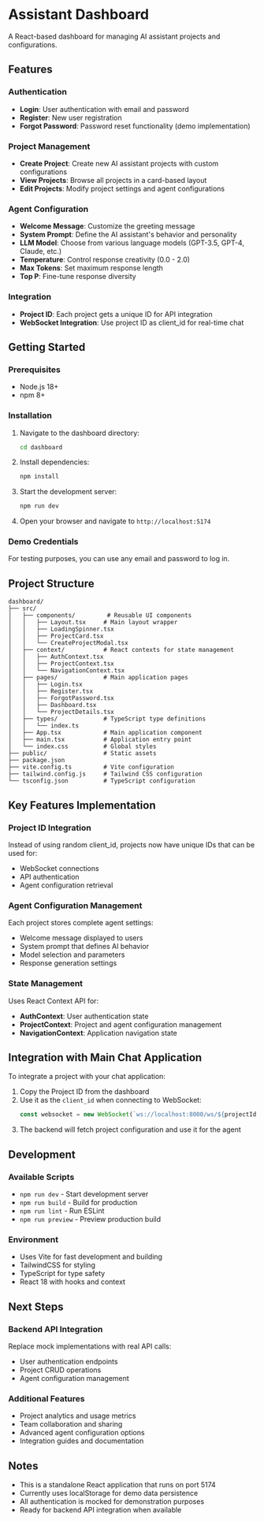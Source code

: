 # Assistant Dashboard

A React-based dashboard for managing AI assistant projects and configurations.

## Features

### Authentication
- **Login**: User authentication with email and password
- **Register**: New user registration
- **Forgot Password**: Password reset functionality (demo implementation)

### Project Management
- **Create Project**: Create new AI assistant projects with custom configurations
- **View Projects**: Browse all projects in a card-based layout
- **Edit Projects**: Modify project settings and agent configurations

### Agent Configuration
- **Welcome Message**: Customize the greeting message
- **System Prompt**: Define the AI assistant's behavior and personality
- **LLM Model**: Choose from various language models (GPT-3.5, GPT-4, Claude, etc.)
- **Temperature**: Control response creativity (0.0 - 2.0)
- **Max Tokens**: Set maximum response length
- **Top P**: Fine-tune response diversity

### Integration
- **Project ID**: Each project gets a unique ID for API integration
- **WebSocket Integration**: Use project ID as client_id for real-time chat

## Getting Started

### Prerequisites
- Node.js 18+ 
- npm 8+

### Installation

1. Navigate to the dashboard directory:
   ```bash
   cd dashboard
   ```

2. Install dependencies:
   ```bash
   npm install
   ```

3. Start the development server:
   ```bash
   npm run dev
   ```

4. Open your browser and navigate to `http://localhost:5174`

### Demo Credentials
For testing purposes, you can use any email and password to log in.

## Project Structure

```
dashboard/
├── src/
│   ├── components/         # Reusable UI components
│   │   ├── Layout.tsx     # Main layout wrapper
│   │   ├── LoadingSpinner.tsx
│   │   ├── ProjectCard.tsx
│   │   └── CreateProjectModal.tsx
│   ├── context/           # React contexts for state management
│   │   ├── AuthContext.tsx
│   │   ├── ProjectContext.tsx
│   │   └── NavigationContext.tsx
│   ├── pages/             # Main application pages
│   │   ├── Login.tsx
│   │   ├── Register.tsx
│   │   ├── ForgotPassword.tsx
│   │   ├── Dashboard.tsx
│   │   └── ProjectDetails.tsx
│   ├── types/             # TypeScript type definitions
│   │   └── index.ts
│   ├── App.tsx            # Main application component
│   ├── main.tsx           # Application entry point
│   └── index.css          # Global styles
├── public/                # Static assets
├── package.json
├── vite.config.ts         # Vite configuration
├── tailwind.config.js     # Tailwind CSS configuration
└── tsconfig.json          # TypeScript configuration
```

## Key Features Implementation

### Project ID Integration
Instead of using random client_id, projects now have unique IDs that can be used for:
- WebSocket connections
- API authentication  
- Agent configuration retrieval

### Agent Configuration Management
Each project stores complete agent settings:
- Welcome message displayed to users
- System prompt that defines AI behavior
- Model selection and parameters
- Response generation settings

### State Management
Uses React Context API for:
- **AuthContext**: User authentication state
- **ProjectContext**: Project and agent configuration management  
- **NavigationContext**: Application navigation state

## Integration with Main Chat Application

To integrate a project with your chat application:

1. Copy the Project ID from the dashboard
2. Use it as the `client_id` when connecting to WebSocket:
   ```javascript
   const websocket = new WebSocket(`ws://localhost:8000/ws/${projectId}`);
   ```
3. The backend will fetch project configuration and use it for the agent

## Development

### Available Scripts
- `npm run dev` - Start development server
- `npm run build` - Build for production
- `npm run lint` - Run ESLint
- `npm run preview` - Preview production build

### Environment
- Uses Vite for fast development and building
- TailwindCSS for styling
- TypeScript for type safety
- React 18 with hooks and context

## Next Steps

### Backend API Integration
Replace mock implementations with real API calls:
- User authentication endpoints
- Project CRUD operations  
- Agent configuration management

### Additional Features
- Project analytics and usage metrics
- Team collaboration and sharing
- Advanced agent configuration options
- Integration guides and documentation

## Notes

- This is a standalone React application that runs on port 5174
- Currently uses localStorage for demo data persistence
- All authentication is mocked for demonstration purposes
- Ready for backend API integration when available
